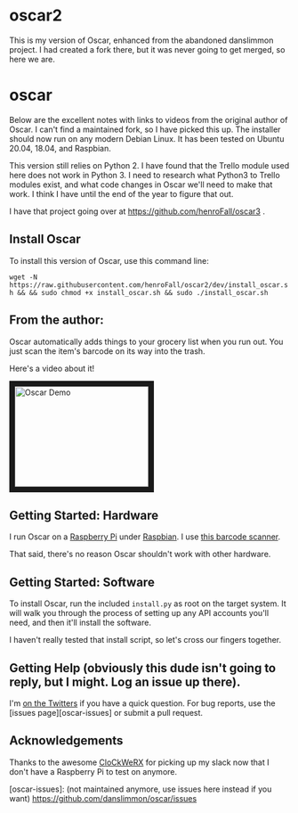 # oscar2
 This is my version of Oscar, enhanced from the abandoned danslimmon project.
 I had created a fork there, but it was never going to get merged, so here we are.
 
oscar
=====
Below are the excellent notes with links to videos from the original author of Oscar. 
I can't find a maintained fork, so I have picked this up. The installer should now run
on any modern Debian Linux. It has been tested on Ubuntu 20.04, 18.04, and Raspbian.

This version still relies on Python 2. I have found that the Trello module used here
does not work in Python 3. I need to research what Python3 to Trello modules exist, and
what code changes in Oscar we'll need to make that work. I think I have until the end of
the year to figure that out. 

I have that project going over at https://github.com/henroFall/oscar3 .

Install Oscar
-------------
To install this version of Oscar, use this command line:

`wget -N https://raw.githubusercontent.com/henroFall/oscar2/dev/install_oscar.sh && && sudo chmod +x install_oscar.sh && sudo ./install_oscar.sh`

From the author:
----------------

Oscar automatically adds things to your grocery list when you run out. You
just scan the item's barcode on its way into the trash.

Here's a video about it!

<a href="http://www.youtube.com/watch?feature=player_embedded&v=9_MNOOgFDg4" target="_blank">
<img src="http://img.youtube.com/vi/9_MNOOgFDg4/0.jpg" alt="Oscar Demo" width="240" height="180" border="10" />
</a>


Getting Started: Hardware
-----

I run Oscar on a [Raspberry Pi][raspberry-pi] under [Raspbian][raspbian]. I use
[this barcode scanner][scanner-amazon].

That said, there's no reason Oscar shouldn't work with other hardware.


Getting Started: Software
-----

To install Oscar, run the included `install.py` as root on the target system. It
will walk you through the process of setting up any API accounts you'll need, and
then it'll install the software.

I haven't really tested that install script, so let's cross our fingers together.


Getting Help (obviously this dude isn't going to reply, but I might. Log an issue up there).
-----

I'm [on the Twitters][twitter] if you have a quick question. For bug reports, use
the [issues page][oscar-issues] or submit a pull request.


Acknowledgements
-----

Thanks to the awesome [CloCkWeRX](https://github.com/CloCkWeRX) for picking up my slack
now that I don't have a Raspberry Pi to test on anymore.


[raspberry-pi]: http://www.raspberrypi.org/
[raspbian]: http://www.raspbian.org/
[scanner-amazon]: http://www.amazon.com/gp/product/B0085707Z8/ref=oh_details_o03_s00_i03?ie=UTF8&psc=1
[twitter]: https://twitter.com/danslimmon
[oscar-issues]: (not maintained anymore, use issues here instead if you want) https://github.com/danslimmon/oscar/issues

